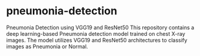 # pneumonia-detection
Pneumonia Detection using VGG19 and ResNet50 This repository contains a deep learning-based Pneumonia detection model trained on chest X-ray images. The model utilizes VGG19 and ResNet50 architectures to classify images as Pneumonia or Normal.
